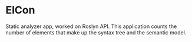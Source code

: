 # ElCon
Static analyzer app, worked on Roslyn API. 
This application counts the number of elements that make up the syntax tree and the semantic model.
